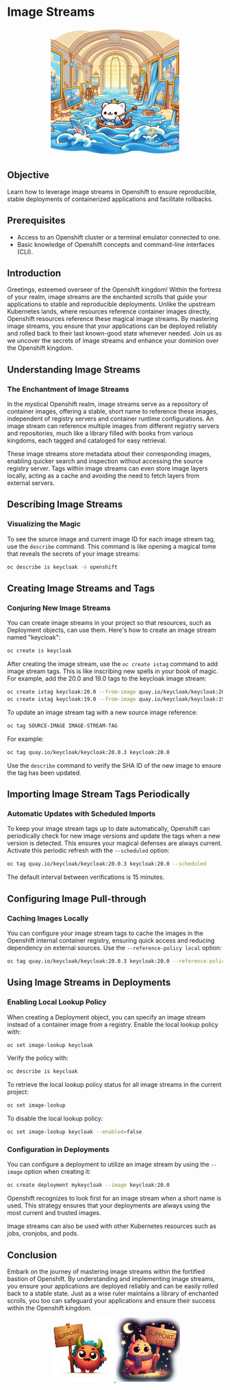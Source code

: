 # Image Streams

<div style="text-align:center;">
  <img src="https://github.com/Vitrua/images/blob/main/openshift/imagestreams.jpg?raw=true" alt="image_streams" width="300" height="300">
</div>

## Objective

Learn how to leverage image streams in Openshift to ensure reproducible, stable deployments of containerized applications and facilitate rollbacks.

## Prerequisites

- Access to an Openshift cluster or a terminal emulator connected to one.
- Basic knowledge of Openshift concepts and command-line interfaces (CLI).

## Introduction

Greetings, esteemed overseer of the Openshift kingdom! Within the fortress of your realm, image streams are the enchanted scrolls that guide your applications to stable and reproducible deployments. Unlike the upstream Kubernetes lands, where resources reference container images directly, Openshift resources reference these magical image streams. By mastering image streams, you ensure that your applications can be deployed reliably and rolled back to their last known-good state whenever needed. Join us as we uncover the secrets of image streams and enhance your dominion over the Openshift kingdom.

## Understanding Image Streams

### The Enchantment of Image Streams

In the mystical Openshift realm, image streams serve as a repository of container images, offering a stable, short name to reference these images, independent of registry servers and container runtime configurations. An image stream can reference multiple images from different registry servers and repositories, much like a library filled with books from various kingdoms, each tagged and cataloged for easy retrieval.

These image streams store metadata about their corresponding images, enabling quicker search and inspection without accessing the source registry server. Tags within image streams can even store image layers locally, acting as a cache and avoiding the need to fetch layers from external servers.

## Describing Image Streams

### Visualizing the Magic

To see the source image and current image ID for each image stream tag, use the `describe` command. This command is like opening a magical tome that reveals the secrets of your image streams:

```bash
oc describe is keycloak -n openshift
```

## Creating Image Streams and Tags

### Conjuring New Image Streams

You can create image streams in your project so that resources, such as Deployment objects, can use them. Here's how to create an image stream named "keycloak":

```bash
oc create is keycloak
```

After creating the image stream, use the `oc create istag` command to add image stream tags. This is like inscribing new spells in your book of magic. For example, add the 20.0 and 19.0 tags to the keycloak image stream:

```bash
oc create istag keycloak:20.0 --from-image quay.io/keycloak/keycloak:20.0.2
oc create istag keycloak:19.0 --from-image quay.io/keycloak/keycloak:19.0
```

To update an image stream tag with a new source image reference:

```bash
oc tag SOURCE-IMAGE IMAGE-STREAM-TAG
```

For example:

```bash
oc tag quay.io/keycloak/keycloak:20.0.3 keycloak:20.0
```

Use the `describe` command to verify the SHA ID of the new image to ensure the tag has been updated.

## Importing Image Stream Tags Periodically

### Automatic Updates with Scheduled Imports

To keep your image stream tags up to date automatically, Openshift can periodically check for new image versions and update the tags when a new version is detected. This ensures your magical defenses are always current. Activate this periodic refresh with the `--scheduled` option:

```bash
oc tag quay.io/keycloak/keycloak:20.0.3 keycloak:20.0 --scheduled
```

The default interval between verifications is 15 minutes.

## Configuring Image Pull-through

### Caching Images Locally

You can configure your image stream tags to cache the images in the Openshift internal container registry, ensuring quick access and reducing dependency on external sources. Use the `--reference-policy local` option:

```bash
oc tag quay.io/keycloak/keycloak:20.0.3 keycloak:20.0 --reference-policy local
```

## Using Image Streams in Deployments

### Enabling Local Lookup Policy

When creating a Deployment object, you can specify an image stream instead of a container image from a registry. Enable the local lookup policy with:

```bash
oc set image-lookup keycloak
```

Verify the policy with:

```bash
oc describe is keycloak
```

To retrieve the local lookup policy status for all image streams in the current project:

```bash
oc set image-lookup
```

To disable the local lookup policy:

```bash
oc set image-lookup keycloak --enabled=false
```

### Configuration in Deployments

You can configure a deployment to utilize an image stream by using the `--image` option when creating it:

```bash
oc create deployment mykeycloak --image keycloak:20.0
```

Openshift recognizes to look first for an image stream when a short name is used. This strategy ensures that your deployments are always using the most current and trusted images.

Image streams can also be used with other Kubernetes resources such as jobs, cronjobs, and pods.

## Conclusion

Embark on the journey of mastering image streams within the fortified bastion of Openshift. By understanding and implementing image streams, you ensure your applications are deployed reliably and can be easily rolled back to a stable state. Just as a wise ruler maintains a library of enchanted scrolls, you too can safeguard your applications and ensure their success within the Openshift kingdom.

<div style="text-align:center;">
  <a href="https://patreon.com/Vitrua">
    <img src="https://github.com/Vitrua/images/blob/main/others/supportmonlight.png?raw=true#only-light" alt="wiz" width="150" height="150">
    <img src="https://github.com/Vitrua/images/blob/main/others/supportmon.png?raw=true#only-dark" alt="wiz" width="150" height="150">
  </a>
</div>